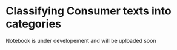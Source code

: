 # Classifying Consumer texts into categories

Notebook is under developement and will be uploaded soon
